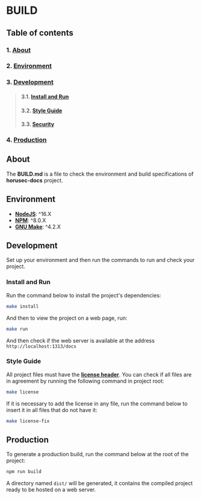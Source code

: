 # **BUILD**

## **Table of contents** 
### 1. [**About**](#about)
### 2. [**Environment**](#environment)
### 3. [**Development**](#development)
>#### 3.1. [**Install and Run**](#install-and-run)
>#### 3.2. [**Style Guide**](#style-guide)
>#### 3.3. [**Security**](#security)
### 4. [**Production**](#production)       

## **About**

The **BUILD.md** is a file to check the environment and build specifications of **horusec-docs** project.


## **Environment**

- [**NodeJS**](https://nodejs.org/en/): ^16.X
- [**NPM**](https://npmjs.com/): ^8.0.X
- [**GNU Make**](https://www.gnu.org/software/make/): ^4.2.X

## **Development**

Set up your environment and then run the commands to run and check your project.

### **Install and Run**

Run the command below to install the project's dependencies:

```bash
make install
```

And then to view the project on a web page, run:

```bash
make run
```

And then check if the web server is available at the address `http://localhost:1313/docs`

### **Style Guide**

All project files must have the [**license header**](./copyright.txt). You can check if all files are in agreement by running the following command in project root:

```bash
make license
```

If it is necessary to add the license in any file, run the command below to insert it in all files that do not have it:

```bash
make license-fix
```

## **Production**

To generate a production build, run the command below at the root of the project:

```bash
npm run build
```

A directory named `dist/` will be generated, it contains the compiled project ready to be hosted on a web server.
